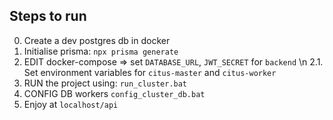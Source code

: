 ## Steps to run
0. Create a dev postgres db in docker
1. Initialise prisma: `npx prisma generate`
2. EDIT docker-compose => set `DATABASE_URL`, `JWT_SECRET` for `backend` \n
2.1. Set environment variables for `citus-master` and `citus-worker`
3. RUN the project using: `run_cluster.bat`
4. CONFIG DB workers `config_cluster_db.bat`
5. Enjoy at `localhost/api`
